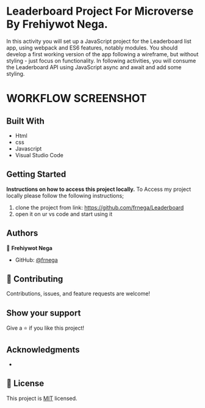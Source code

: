 # Leaderboard Project For Microverse By Frehiywot Nega.

In this activity you will set up a JavaScript project for the Leaderboard list app, using webpack and ES6 features, notably modules. You should develop a first working version of the app following a wireframe, but without styling - just focus on functionality. In following activities, you will consume the Leaderboard API using JavaScript async and await and add some styling.


# WORKFLOW SCREENSHOT 


## Built With

- Html
- css
- Javascript
- Visual Studio Code

## Getting Started

**Instructions on how to access this project locally.**
 To Access my project locally please follow the following instructions;
1. clone the project from link: https://github.com/frnega/Leaderboard
2. open it on ur vs code and start using it 


## Authors


👤 **Frehiywot Nega**
- GitHub: [@frnega](https://github.com/frnega)


## 🤝 Contributing

Contributions, issues, and feature requests are welcome!


## Show your support

Give a ⭐️ if you like this project!

## Acknowledgments

-

## 📝 License

This project is [MIT](./MIT.md) licensed.
